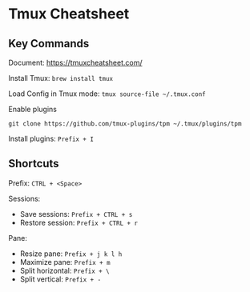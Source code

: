 # Tmux Cheatsheet

## Key Commands

Document: https://tmuxcheatsheet.com/

Install Tmux: `brew install tmux`

Load Config in Tmux mode: `tmux source-file ~/.tmux.conf`

Enable plugins

```
git clone https://github.com/tmux-plugins/tpm ~/.tmux/plugins/tpm
```

Install plugins: `Prefix + I`

## Shortcuts

Prefix: `CTRL + <Space>`

Sessions:
- Save sessions: `Prefix + CTRL + s`
- Restore session: `Prefix + CTRL + r`

Pane:
- Resize pane: `Prefix + j k l h`
- Maximize pane: `Prefix + m`
- Split horizontal: `Prefix + \` 
- Split vertical: `Prefix + -`










